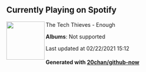 ## Currently Playing on Spotify

[<img align="left" width="100" src="https://i.scdn.co/image/ab67616d0000b2730733c154a5a595efbf7a41dc">](https://open.spotify.com/album/6Na2NRtCRObMaG7Qa4S54Q)

The Tech Thieves - Enough

**Albums**: Not supported

Last updated at 02/22/2021 15:12

#### Generated with [20chan/github-now](https://github.com/20chan/github-now)


<!--
**20chan/20chan** is a ✨ _special_ ✨ repository because its `README.md` (this file) appears on your GitHub profile.

Here are some ideas to get you started:

- 🔭 I’m currently working on ...
- 🌱 I’m currently learning ...
- 👯 I’m looking to collaborate on ...
- 🤔 I’m looking for help with ...
- 💬 Ask me about ...
- 📫 How to reach me: ...
- 😄 Pronouns: ...
- ⚡ Fun fact: ...
-->
